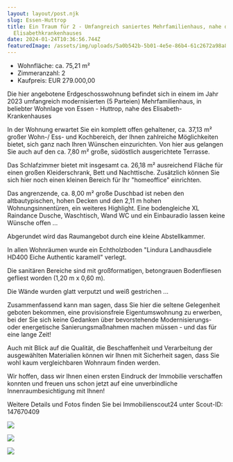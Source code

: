 ```yaml
---
layout: layout/post.njk
slug: Essen-Huttrop
title: Ein Traum für 2 - Umfangreich saniertes Mehrfamilienhaus, nahe des
  Elisabethkrankenhauses
date: 2024-01-24T10:36:56.744Z
featuredImage: /assets/img/uploads/5a0b542b-5b01-4e5e-86b4-61c2672a98a8-1684611881.webp
---
```

* Wohnfläche: ca. 75,21 m²
* Zimmeranzahl: 2
* Kaufpreis: EUR 279.000,00



Die hier angebotene Erdgeschosswohnung befindet sich in einem im Jahr 2023 umfangreich modernisierten (5 Parteien) Mehrfamilienhaus, in beliebter Wohnlage von Essen - Huttrop, nahe des Elisabeth-Krankenhauses 

In der Wohnung erwartet Sie ein komplett offen gehaltener,  ca. 37,13 m² großer Wohn-/ Ess- und Kochbereich, der Ihnen zahlreiche Möglichkeiten bietet, sich ganz nach Ihren Wünschen einzurichten. Von hier aus gelangen Sie auch auf den ca. 7,80 m² große, südöstlich ausgerichtete Terrasse.

Das Schlafzimmer bietet mit insgesamt ca. 26,18 m² ausreichend Fläche für einen großen Kleiderschrank, Bett und Nachttische. Zusätzlich können Sie sich hier noch einen kleinen Bereich für Ihr 
"homeoffice"  einrichten.

Das angrenzende, ca. 8,00 m² große Duschbad ist neben den altbautypischen, hohen Decken und den 2,11 m hohen Wohnungsinnentüren, ein weiteres Highlight. Eine bodengleiche XL Raindance Dusche, Waschtisch, Wand WC und ein Einbauradio lassen keine Wünsche offen ...

Abgerundet wird das Raumangebot durch eine kleine Abstellkammer.

In allen Wohnräumen wurde ein Echtholzboden "Lindura Landhausdiele HD400 Eiche Authentic karamell" verlegt.

Die sanitären Bereiche sind mit großformatigen, betongrauen Bodenfliesen gefliest worden (1,20 m x 0,60 m).

Die Wände wurden glatt verputzt und weiß gestrichen ...

Zusammenfassend kann man sagen, dass Sie hier die seltene Gelegenheit geboten bekommen, eine provisionsfreie Eigentumswohnung zu erwerben, bei der Sie sich keine Gedanken über bevorstehende Modernisierungs- oder energetische Sanierungsmaßnahmen machen  müssen - und das für eine lange Zeit!

Auch mit Blick auf die Qualität, die Beschaffenheit und Verarbeitung der ausgewählten Materialien können wir Ihnen mit Sicherheit sagen, dass Sie wohl kaum vergleichbaren Wohnraum finden werden.

Wir hoffen, dass wir Ihnen einen ersten Eindruck der Immobilie verschaffen konnten und freuen uns schon jetzt auf eine unverbindliche Innenraumbesichtigung mit Ihnen!

Weitere Details und Fotos finden Sie bei Immobilienscout24 unter Scout-ID: 147670409



![](/assets/img/uploads/4e724b85-83b7-45a1-bc87-02b4f73bf66c-1684611969.webp)

![](/assets/img/uploads/9548ae08-0dd1-496c-bb0b-caec4c99d8c1-1684616929.webp)

![](/assets/img/uploads/0b4a574e-33b6-4d45-af17-eecd5a76c378-1684611958.webp)

![]()